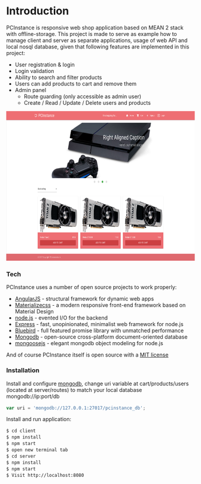 # Introduction
PCInstance is responsive web shop application based on MEAN 2 stack with offline-storage. This project is made to serve as example how to manage client and server as separate applications, usage of web API and local nosql database, given that following features are implemented in this project:

- User registration & login
- Login validation
- Ability to search and filter products
- Users can add products to cart and remove them
- Admin panel
    - Route guarding (only accessible as admin user)
    - Create / Read / Update / Delete users and products


<img src="https://github.com/avuletica/PCInstance/blob/master/client/src/assets/images/home-sample.png" width="720" height="400">

### Tech

PCInstance uses a number of open source projects to work properly:

* [AngularJS](https://angular.io/) - structural framework for dynamic web apps
* [Materializecss](http://materializecss.com/) - a modern responsive front-end framework based on Material Design
* [node.js](https://nodejs.org/en/) - evented I/O for the backend
* [Express](https://expressjs.com/) - fast, unopinionated, minimalist web framework for node.js
* [Bluebird](http://bluebirdjs.com) - full featured promise library with unmatched performance
* [Mongodb](https://www.mongodb.com/) - open-source cross-platform document-oriented database
* [mongoosejs](http://mongoosejs.com) - elegant mongodb object modeling for node.js

And of course PCInstance itself is open source with a [MIT license](https://github.com/avuletica/PCInstance/blob/master/LICENSE)


### Installation

Install and configure [mongodb](https://docs.mongodb.com/manual/installation/), change uri variable at cart/products/users (located at server/routes) to match your local database mongodb://ip:port/db

```javascript
var uri = 'mongodb://127.0.0.1:27017/pcinstance_db';
``` 

Install and run application:

```sh
$ cd client
$ npm install
$ npm start
$ open new terminal tab
$ cd server
$ npm install
$ npm start
$ Visit http://localhost:8080
```